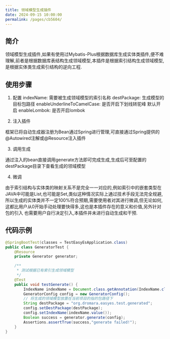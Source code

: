 ```yaml
---
title: 领域模型生成插件
date: 2024-09-15 10:00:00
permalink: /pages/cb5604/
---
```


## 简介

领域模型生成插件,如果有使用过Mybatis-Plus根据数据库生成实体类插件,便不难理解,前者是根据数据库表结构生成领域模型,本插件是根据索引结构生成领域模型,是根据实体类生成索引结构的逆向工程.

## 使用步骤

1. 配置
indexName: 需要被生成领域模型的索引名称
destPackage: 生成模型的目标包路径
enableUnderlineToCamelCase: 是否开启下划线转驼峰 默认开启
enableLombok: 是否开启lombok

2. 注入插件

框架已将自动生成器注册为Bean通过Spring进行管理,可直接通过Spring提供的@Autowired注解或@Resource注入插件

3. 调用生成

通过注入的bean直接调用generate方法即可完成生成,生成后可至配置的destPackage目录下查看生成的领域模型

4. 微调

由于索引结构与实体类的映射关系不是完全一一对应的,例如索引中的嵌套类型在JAVA中可能是List<?>,也可能是Set<?>,类似这种情况实际上通过技术手段无法完全规避,
所以生成的实体类并不一定100%符合预期,需要使用者对其进行微调,但无论如何,这都比用户从0开始手动处理要快得多,这也是本插件存在的意义和价值,另外针对包的引入
也需要用户自行决定引入,本插件并未进行自动生成和干预.

## 代码示例
```java
@SpringBootTest(classes = TestEasyEsApplication.class)
public class GeneratorTest {
    @Resource
    private Generator generator;

    /**
     * 测试根据已有索引生成领域模型
     */
    @Test
    public void testGenerate() {
        IndexName indexName = Document.class.getAnnotation(IndexName.class);
        GeneratorConfig config = new GeneratorConfig();
        // 将生成的领域模型放置在当前项目的指的包路径下
        String destPackage = "org.dromara.easyes.test.generated";
        config.setDestPackage(destPackage);
        config.setIndexName(indexName.value());
        Boolean success = generator.generate(config);
        Assertions.assertTrue(success,"generate failed!");
    }
}

```




